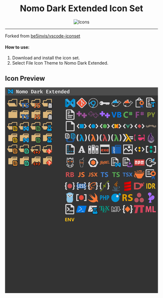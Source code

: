 <div align=center>

# Nomo Dark Extended Icon Set

![Icons](https://img.shields.io/badge/Icons%20Added-117-orange)

---

<div align=left>

Forked from [be5invis/vscode-iconset](https://github.com/be5invis/vscode-iconset)

#### How to use:

1. Download and install the icon set.
2. Select File Icon Theme to Nomo Dark Extended.


## Icon Preview

![Preview](./preview.png)
